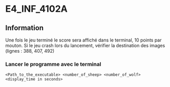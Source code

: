# E4_INF_4102A 

## Information

Une fois le jeu terminé le score sera affiché dans le terminal, 10 points par mouton.
Si le jeu crash lors du lancement, vérifier la destination des images (lignes : 388, 407, 492)

### Lancer le programme avec le terminal
`<Path_to_the_executable> <number_of_sheep> <number_of_wolf> <display_time in seconds>`
